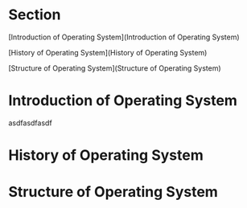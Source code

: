 # Section
[Introduction of Operating System](Introduction of Operating System)

[History of Operating System](History of Operating System)

[Structure of Operating System](Structure of Operating System)








# Introduction of Operating System
asdfasdfasdf

# History of Operating System


# Structure of Operating System

